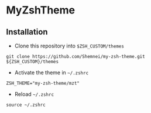 # MyZshTheme

## Installation

* Clone this repository into `$ZSH_CUSTOM/themes`

```shell
git clone https://github.com/Shemnei/my-zsh-theme.git ${ZSH_CUSTOM}/themes
```

* Activate the theme in `~/.zshrc`

```text
ZSH_THEME="my-zsh-theme/mzt"
```

* Reload `~/.zshrc`

```shell
source ~/.zshrc
```
